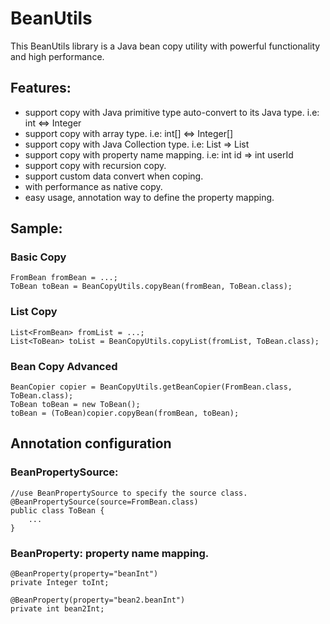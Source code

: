 # BeanUtils

This BeanUtils library is a Java bean copy utility with powerful functionality and high performance.

## Features:
* support copy with Java primitive type auto-convert to its Java type. i.e: int <=> Integer
* support copy with array type. i.e: int[] <=> Integer[]
* support copy with Java Collection type. i.e: List<FromBean> => List<ToBean>
* support copy with property name mapping. i.e: int id => int userId
* support copy with recursion copy. 
* support custom data convert when coping.
* with performance as native copy.
* easy usage, annotation way to define the property mapping.

## Sample:
### Basic Copy
	FromBean fromBean = ...;
	ToBean toBean = BeanCopyUtils.copyBean(fromBean, ToBean.class);

### List Copy
	List<FromBean> fromList = ...;
	List<ToBean> toList = BeanCopyUtils.copyList(fromList, ToBean.class);
	
### Bean Copy Advanced
	BeanCopier copier = BeanCopyUtils.getBeanCopier(FromBean.class, ToBean.class);
	ToBean toBean = new ToBean();
	toBean = (ToBean)copier.copyBean(fromBean, toBean);

## Annotation configuration
### BeanPropertySource:
  	//use BeanPropertySource to specify the source class.
	@BeanPropertySource(source=FromBean.class)
	public class ToBean {
		...
	}
	
### BeanProperty: property name mapping.

	@BeanProperty(property="beanInt")
	private Integer toInt;
	
	@BeanProperty(property="bean2.beanInt")
	private int bean2Int;
	
	
	
